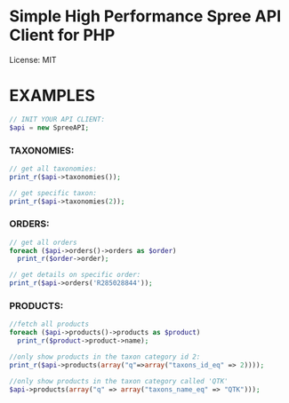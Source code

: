 
# Simple High Performance Spree API Client for PHP
 License: MIT

# EXAMPLES


``` php
// INIT YOUR API CLIENT:
$api = new SpreeAPI;
```

### TAXONOMIES:
``` php
// get all taxonomies:
print_r($api->taxonomies());

// get specific taxon:
print_r($api->taxonomies(2));
```

### ORDERS:
``` php
// get all orders
foreach ($api->orders()->orders as $order)
  print_r($order->order);

// get details on specific order:
print_r($api->orders('R285028844'));
```

### PRODUCTS:
``` php
//fetch all products
foreach ($api->products()->products as $product)
  print_r($product->product->name);

//only show products in the taxon category id 2:
print_r($api->products(array("q"=>array("taxons_id_eq" => 2))));

//only show products in the taxon category called 'QTK'
$api->products(array("q" => array("taxons_name_eq" => "QTK")));

```


